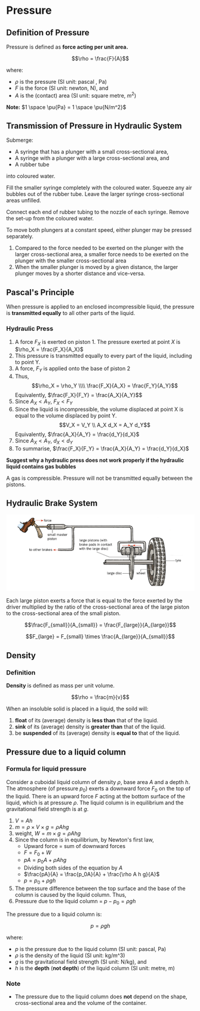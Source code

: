 # Pressure

## Definition of Pressure

Pressure is defined as __force acting per unit area.__

$$\rho = \frac{F}{A}$$

where:

- $\rho$ is the pressure (SI unit: pascal , Pa)
- $F$ is the force (SI unit: newton, N), and
- $A$ is the (contact) area (SI unit: square metre, $m^2$)

__Note:__ $1 \space \pu{Pa} = 1 \space \pu{N/m^2}$

## Transmission of Pressure in Hydraulic System

Submerge:

- A syringe that has a plunger with a small cross-sectional area,
- A syringe with a plunger with a large cross-sectional area, and
- A rubber tube

into coloured water.

Fill the smaller syringe completely with the coloured water. Squeeze any air bubbles out of the rubber tube. Leave the larger syringe cross-sectional areas unfilled.

Connect each end of rubber tubing to the nozzle of each syringe. Remove the set-up from the coloured water.

To move both plungers at a constant speed, either plunger may be pressed separately.

1. Compared to the force needed to be exerted on the plunger with the larger cross-sectional area, a smaller force needs to be exerted on the plunger with the smaller cross-sectional area
2. When the smaller plunger is moved by a given distance, the larger plunger moves by a shorter distance and vice-versa.

## Pascal's Principle

When pressure is applied to an enclosed incompressible liquid, the pressure is __transmitted equally__ to all other parts of the liquid.

### Hydraulic Press

1. A force $F_X$ is exerted on piston 1. The pressure exerted at point $X$ is $\rho_X = \frac{F_X}{A_X}$
2. This pressure is transmitted equally to every part of the liquid, including to point Y.
3. A force, $F_Y$ is applied onto the base of piston 2
4. Thus,
$$\rho_X = \rho_Y \\\\ \frac{F_X}{A_X} = \frac{F_Y}{A_Y}$$
Equivalently, $\frac{F_X}{F_Y} = \frac{A_X}{A_Y}$$
5. Since $A_X < A_Y$, $F_X < F_Y$
6. Since the liquid is incompressible, the volume displaced at point X is equal to the volume displaced by point Y.
$$V_X = V_Y \\ A_X d_X = A_Y d_Y$$
Equivalently, $\frac{A_X}{A_Y} = \frac{d_Y}{d_X}$
7. Since $A_X < A_Y$, $d_X < d_Y$
8. To summarise, $\frac{F_X}{F_Y} = \frac{A_X}{A_Y} = \frac{d_Y}{d_X}$

__Suggest why a hydraulic press does not work properly if the hydraulic liquid contains gas bubbles__

A gas is compressible. Pressure will not be transmitted equally between the pistons.

## Hydraulic Brake System

![Hydraulic Brake System](05_Pressure/hydraulic_brake_system.png)

Each large piston exerts a force that is equal to the force exerted by the driver multiplied by the ratio of the cross-sectional area of the large piston to the cross-sectional area of the small piston.

$$\frac{F_{small}}{A_{small}} = \frac{F_{large}}{A_{large}}$$

$$F_{large} = F_{small} \times \frac{A_{large}}{A_{small}}$$

## Density

### Definition

__Density__ is defined as mass per unit volume.

$$\rho = \frac{m}{v}$$

When an insoluble solid is placed in a liquid, the soild will:

1. __float__ of its (average) density is __less than__ that of the liquid.
2. __sink__ of its (average) density is __greater than__ that of the liquid.
3. be __suspended__ of its (average) density is __equal to__ that of the liquid.

## Pressure due to a liquid column

### Formula for liquid pressure

Consider a cuboidal liquid column of density $\rho$, base area $A$ and a depth $h$. The atmosphere (of pressure $p_0$) exerts a downward force $F_0$ on the top of the liquid. There is an upward force $F$ acting at the bottom surface of the liquid, which is at pressure $\rho$. The liquid column is in equilibrium and the gravitational field strength is at $g$.

1. $V = Ah$
2. $m = \rho \times V \times g = \rho Ahg$
3. weight, $W = m \times g = \rho Ahg$
4. Since the column is in equilibrium, by Newton's first law,
    - Upward force = sum of downward forces
    - $F = F_0 + W$
    - $pA = p_0 A + \rho A hg$
    - Dividing both sides of the equation by $A$
    - $\frac{pA}{A} = \frac{p_0A}{A} + \frac{\rho A h g}{A}$
    - $p = p_0 + \rho g h$
5. The pressure difference between the top surface and the base of the column is caused by the liquid column. Thus,
6. Pressure due to the liquid column = $p - p_0 = \rho g h$

The pressure due to a liquid column is:

$$p = \rho g h$$

where:
- $p$ is the pressure due to the liquid column (SI unit: pascal, Pa)
- $\rho$ is the density of the liquid (SI unit: kg/m^3)
- $g$ is the gravitational field strength (SI unit: N/kg), and
- $h$ is the __depth__ (__not depth__) of the liquid column (SI unit: metre, m)

### Note

- The pressure due to the liquid column does __not__ depend on the shape, cross-sectional area and the volume of the container.



